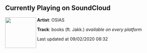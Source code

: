## Currently Playing on SoundCloud

[<img align="left" width="100" src="https://i1.sndcdn.com/artworks-000474491784-wpw5he-t50x50.jpg">](https://soundcloud.com/osiasmusic/books-ft-jakk)

**Artist**: OSIAS 

**Track**: books (ft. Jakk.) *available on every platform*

Last updated at 09/02/2020 08:32
